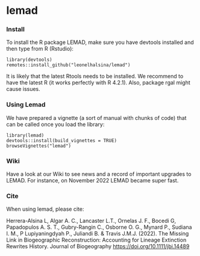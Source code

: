 # lemad
### Install 

To install the R package LEMAD, make sure you have devtools installed and then type from R (Rstudio):

```
library(devtools)
remotes::install_github("leonelhalsina/lemad")
```
It is likely that the latest Rtools needs to be installed.
We recommend to have the latest R (it works perfectly with R 4.2.1).
Also, package rgal might cause issues.


### Using Lemad

We have prepared a vignette (a sort of manual with chunks of code) that can
be called once you load the library:

```
library(lemad)
devtools::install(build_vignettes = TRUE)
browseVignettes("lemad")
```
### Wiki
Have a look at our Wiki to see news and a record of important upgrades to LEMAD. For instance, on November 2022 LEMAD became super fast.

### Cite

When using lemad, please cite:

Herrera-Alsina L, Algar A. C., Lancaster L.T., Ornelas J. F., Bocedi G, Papadopulos A. S. T., Gubry-Rangin C., Osborne O. G., Mynard P., Sudiana I. M., P Lupiyaningdyah P., Juliandi B. & Travis J.M.J. (2022). The Missing Link in Biogeographic Reconstruction: Accounting for Lineage Extinction Rewrites History. Journal of Biogeography https://doi.org/10.1111/jbi.14489
